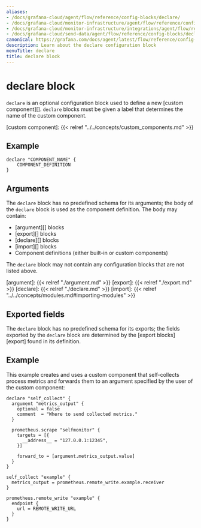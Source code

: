 ```yaml
---
aliases:
- /docs/grafana-cloud/agent/flow/reference/config-blocks/declare/
- /docs/grafana-cloud/monitor-infrastructure/agent/flow/reference/config-blocks/declare/
- /docs/grafana-cloud/monitor-infrastructure/integrations/agent/flow/reference/config-blocks/declare/
- /docs/grafana-cloud/send-data/agent/flow/reference/config-blocks/declare/
canonical: https://grafana.com/docs/agent/latest/flow/reference/config-blocks/declare/
description: Learn about the declare configuration block
menuTitle: declare
title: declare block
---
```


# declare block

`declare` is an optional configuration block used to define a new [custom component][].
`declare` blocks must be given a label that determines the name of the custom component.

[custom component]: {{< relref "../../concepts/custom_components.md" >}}

## Example

```river
declare "COMPONENT_NAME" {
    COMPONENT_DEFINITION
}
```

## Arguments

The `declare` block has no predefined schema for its arguments; the body of the
`declare` block is used as the component definition. The body may contain:

* [argument][] blocks
* [export][] blocks
* [declare][] blocks
* [import][] blocks
* Component definitions (either built-in or custom components)

The `declare` block may not contain any configuration blocks that are not
listed above.

[argument]: {{< relref "./argument.md" >}}
[export]: {{< relref "./export.md" >}}
[declare]: {{< relref "./declare.md" >}}
[import]: {{< relref "../../concepts/modules.md#importing-modules" >}}

## Exported fields

The `declare` block has no predefined schema for its exports; the fields
exported by the `declare` block are determined by the [export blocks][export]
found in its definition.

## Example

This example creates and uses a custom component that self-collects process metrics and forwards them to an argument specified by the user of the custom component:

```river
declare "self_collect" {
  argument "metrics_output" {
    optional = false
    comment  = "Where to send collected metrics."
  }

  prometheus.scrape "selfmonitor" {
    targets = [{
      __address__ = "127.0.0.1:12345",
    }]

    forward_to = [argument.metrics_output.value]
  }
}

self_collect "example" {
  metrics_output = prometheus.remote_write.example.receiver
}

prometheus.remote_write "example" {
  endpoint {
    url = REMOTE_WRITE_URL
  }
}
```
